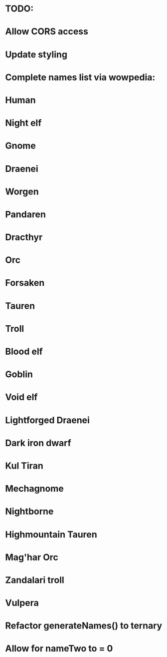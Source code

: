 # TODO: 
# Allow CORS access
# Update styling

# Complete names list via wowpedia:
  # Human
  # Night elf
  # Gnome
  # Draenei
  # Worgen
  # Pandaren
  # Dracthyr
  # Orc
  # Forsaken
  # Tauren
  # Troll
  # Blood elf
  # Goblin
  # Void elf
  # Lightforged Draenei
  # Dark iron dwarf
  # Kul Tiran
  # Mechagnome
  # Nightborne
  # Highmountain Tauren
  # Mag'har Orc
  # Zandalari troll
  # Vulpera


# Refactor generateNames() to ternary
# Allow for nameTwo to = 0



